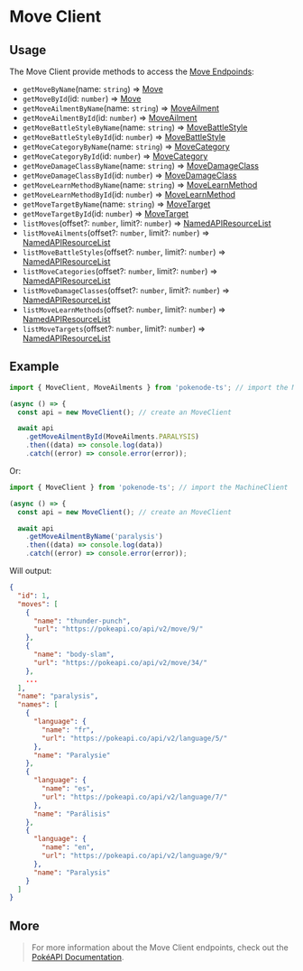 # Move Client

## Usage

The Move Client provide methods to access the [Move Endpoinds](https://pokeapi.co/docs/v2#moves-section):

- `getMoveByName`(name: `string`) => [Move](typings/move-typings?id=move)
- `getMoveById`(id: `number`) => [Move](typings/move-typings?id=move)
- `getMoveAilmentByName`(name: `string`) => [MoveAilment](typings/move-typings?id=move-ailment)
- `getMoveAilmentById`(id: `number`) => [MoveAilment](typings/move-typings?id=move-ailment)
- `getMoveBattleStyleByName`(name: `string`) => [MoveBattleStyle](typings/move-typings?id=move-battle-style)
- `getMoveBattleStyleById`(id: `number`) => [MoveBattleStyle](typings/move-typings?id=move-battle-style)
- `getMoveCategoryByName`(name: `string`) => [MoveCategory](typings/move-typings?id=move-category)
- `getMoveCategoryById`(id: `number`) => [MoveCategory](typings/move-typings?id=move-category)
- `getMoveDamageClassByName`(name: `string`) => [MoveDamageClass](typings/move-typings?id=move-damage-class)
- `getMoveDamageClassById`(id: `number`) => [MoveDamageClass](typings/move-typings?id=move-damage-class)
- `getMoveLearnMethodByName`(name: `string`) => [MoveLearnMethod](typings/move-typings?id=move-learn-method)
- `getMoveLearnMethodById`(id: `number`) => [MoveLearnMethod](typings/move-typings?id=move-learn-method)
- `getMoveTargetByName`(name: `string`) => [MoveTarget](typings/move-typings?id=move-target)
- `getMoveTargetById`(id: `number`) => [MoveTarget](typings/move-typings?id=move-target)
- `listMoves`(offset?: `number`, limit?: `number`) => [NamedAPIResourceList](typings/common-typings?id=named-api-resource-list)
- `listMoveAilments`(offset?: `number`, limit?: `number`) => [NamedAPIResourceList](typings/common-typings?id=named-api-resource-list)
- `listMoveBattleStyles`(offset?: `number`, limit?: `number`) => [NamedAPIResourceList](typings/common-typings?id=named-api-resource-list)
- `listMoveCategories`(offset?: `number`, limit?: `number`) => [NamedAPIResourceList](typings/common-typings?id=named-api-resource-list)
- `listMoveDamageClasses`(offset?: `number`, limit?: `number`) => [NamedAPIResourceList](typings/common-typings?id=named-api-resource-list)
- `listMoveLearnMethods`(offset?: `number`, limit?: `number`) => [NamedAPIResourceList](typings/common-typings?id=named-api-resource-list)
- `listMoveTargets`(offset?: `number`, limit?: `number`) => [NamedAPIResourceList](typings/common-typings?id=named-api-resource-list)

## Example

```js
import { MoveClient, MoveAilments } from 'pokenode-ts'; // import the MachineClient and the MoveAilments enum

(async () => {
  const api = new MoveClient(); // create an MoveClient

  await api
    .getMoveAilmentById(MoveAilments.PARALYSIS)
    .then((data) => console.log(data))
    .catch((error) => console.error(error));
```

Or:

```js
import { MoveClient } from 'pokenode-ts'; // import the MachineClient

(async () => {
  const api = new MoveClient(); // create an MoveClient

  await api
    .getMoveAilmentByName('paralysis')
    .then((data) => console.log(data))
    .catch((error) => console.error(error));
```

Will output:

```json
{
  "id": 1,
  "moves": [
    {
      "name": "thunder-punch",
      "url": "https://pokeapi.co/api/v2/move/9/"
    },
    {
      "name": "body-slam",
      "url": "https://pokeapi.co/api/v2/move/34/"
    },
    ...
  ],
  "name": "paralysis",
  "names": [
    {
      "language": {
        "name": "fr",
        "url": "https://pokeapi.co/api/v2/language/5/"
      },
      "name": "Paralysie"
    },
    {
      "language": {
        "name": "es",
        "url": "https://pokeapi.co/api/v2/language/7/"
      },
      "name": "Parálisis"
    },
    {
      "language": {
        "name": "en",
        "url": "https://pokeapi.co/api/v2/language/9/"
      },
      "name": "Paralysis"
    }
  ]
}
```

## More

> For more information about the Move Client endpoints, check out the [PokéAPI Documentation](https://pokeapi.co/docs/v2#moves-section).
